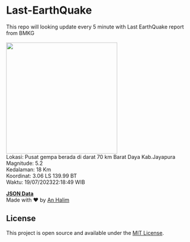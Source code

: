 # Last-EarthQuake
This repo will looking update every 5 minute with Last EarthQuake report from BMKG
<br>
<br>
<img src="https://static.bmkg.go.id/20230719221849.mmi.jpg" width="300"/>
<br>
Lokasi: Pusat gempa berada di darat 70 km Barat Daya Kab.Jayapura <br>
Magnitude: 5.2 <br>
Kedalaman: 18 Km <br>
Koordinat: 3.06 LS 139.99 BT <br>
Waktu: 19/07/202322:18:49 WIB <br>

<a href="./data/data.json">**JSON Data**</a>
<br>
Made with ❤️ by <a href="https://github.com/an-halim">An Halim</a>
## License

This project is open source and available under the [MIT License](LICENSE).
